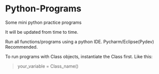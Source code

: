 # Python-Programs
Some mini python practice programs 

It will be updated from time to time. 

Run all functions/programs using a python IDE. 
Pycharm/Eclipse(Pydev) Recommended. 

To run programs with Class objects, instantiate the Class first. Like this:
> your_variable = Class_name()

